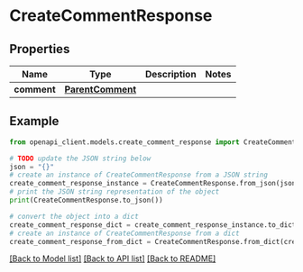 # CreateCommentResponse


## Properties

Name | Type | Description | Notes
------------ | ------------- | ------------- | -------------
**comment** | [**ParentComment**](ParentComment.md) |  | 

## Example

```python
from openapi_client.models.create_comment_response import CreateCommentResponse

# TODO update the JSON string below
json = "{}"
# create an instance of CreateCommentResponse from a JSON string
create_comment_response_instance = CreateCommentResponse.from_json(json)
# print the JSON string representation of the object
print(CreateCommentResponse.to_json())

# convert the object into a dict
create_comment_response_dict = create_comment_response_instance.to_dict()
# create an instance of CreateCommentResponse from a dict
create_comment_response_from_dict = CreateCommentResponse.from_dict(create_comment_response_dict)
```
[[Back to Model list]](../README.md#documentation-for-models) [[Back to API list]](../README.md#documentation-for-api-endpoints) [[Back to README]](../README.md)


